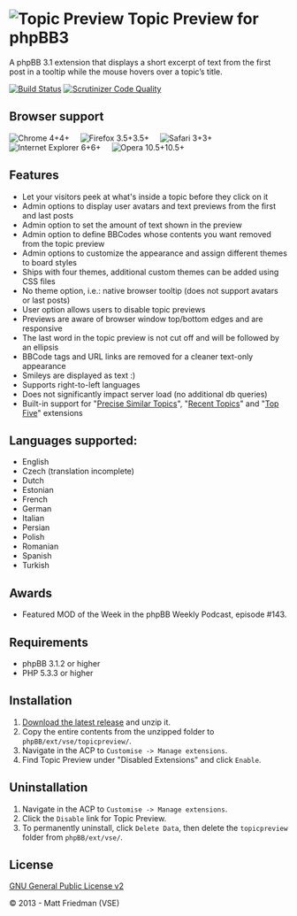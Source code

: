 # ![Topic Preview](http://mattfriedman.me/forum/images/search.png "Topic Preview") Topic Preview for phpBB3

A phpBB 3.1 extension that displays a short excerpt of text from the first post in a tooltip while the mouse hovers over a topic’s title.

[![Build Status](https://travis-ci.org/VSEphpbb/topicpreview.png?branch=extension)](https://travis-ci.org/VSEphpbb/topicpreview)
[![Scrutinizer Code Quality](https://scrutinizer-ci.com/g/VSEphpbb/topicpreview/badges/quality-score.png?b=extension)](https://scrutinizer-ci.com/g/VSEphpbb/topicpreview/?branch=extension)

## Browser support
![Chrome 4+](http://mattfriedman.me/software/browsericons/chrome.png "Chrome 4+")4+ &nbsp;&nbsp;&nbsp;
![Firefox 3.5+](http://mattfriedman.me/software/browsericons/firefox.png "Firefox 3.5+")3.5+ &nbsp;&nbsp;&nbsp;
![Safari 3+](http://mattfriedman.me/software/browsericons/safari.png "Safari 3+")3+ &nbsp;&nbsp;&nbsp;
![Internet Explorer 6+](http://mattfriedman.me/software/browsericons/ie.png "Internet Explorer 6+")6+ &nbsp;&nbsp;&nbsp;
![Opera 10.5+](http://mattfriedman.me/software/browsericons/opera.png "Opera 10.5+")10.5+

## Features
* Let your visitors peek at what's inside a topic before they click on it
* Admin options to display user avatars and text previews from the first and last posts
* Admin option to set the amount of text shown in the preview
* Admin option to define BBCodes whose contents you want removed from the topic preview
* Admin options to customize the appearance and assign different themes to board styles
* Ships with four themes, additional custom themes can be added using CSS files
* No theme option, i.e.: native browser tooltip (does not support avatars or last posts)
* User option allows users to disable topic previews
* Previews are aware of browser window top/bottom edges and are responsive
* The last word in the topic preview is not cut off and will be followed by an ellipsis
* BBCode tags and URL links are removed for a cleaner text-only appearance
* Smileys are displayed as text :)
* Supports right-to-left languages
* Does not significantly impact server load (no additional db queries)
* Built-in support for "[Precise Similar Topics](https://github.com/VSEphpbb/similartopics)", "[Recent Topics](https://github.com/PayBas/RecentTopics)" and "[Top Five](https://github.com/RMcGirr83/topfive)" extensions

## Languages supported:
* English
* Czech (translation incomplete)
* Dutch
* Estonian
* French
* German
* Italian
* Persian
* Polish
* Romanian
* Spanish
* Turkish

## Awards
* Featured MOD of the Week in the phpBB Weekly Podcast, episode #143.

## Requirements
* phpBB 3.1.2 or higher
* PHP 5.3.3 or higher

## Installation
1. [Download the latest release](https://github.com/VSEphpbb/topicpreview/releases) and unzip it.
2. Copy the entire contents from the unzipped folder to `phpBB/ext/vse/topicpreview/`.
3. Navigate in the ACP to `Customise -> Manage extensions`.
4. Find Topic Preview under "Disabled Extensions" and click `Enable`.

## Uninstallation
1. Navigate in the ACP to `Customise -> Manage extensions`.
2. Click the `Disable` link for Topic Preview.
3. To permanently uninstall, click `Delete Data`, then delete the `topicpreview` folder from `phpBB/ext/vse/`.

## License
[GNU General Public License v2](http://opensource.org/licenses/GPL-2.0)

© 2013 - Matt Friedman (VSE)

